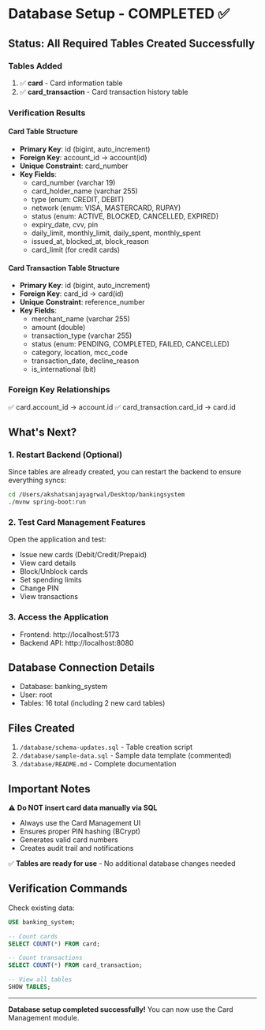 # Database Setup - COMPLETED ✅

## Status: All Required Tables Created Successfully

### Tables Added
1. ✅ **card** - Card information table
2. ✅ **card_transaction** - Card transaction history table

### Verification Results

#### Card Table Structure
- **Primary Key**: id (bigint, auto_increment)
- **Foreign Key**: account_id → account(id)
- **Unique Constraint**: card_number
- **Key Fields**:
  - card_number (varchar 19)
  - card_holder_name (varchar 255)
  - type (enum: CREDIT, DEBIT)
  - network (enum: VISA, MASTERCARD, RUPAY)
  - status (enum: ACTIVE, BLOCKED, CANCELLED, EXPIRED)
  - expiry_date, cvv, pin
  - daily_limit, monthly_limit, daily_spent, monthly_spent
  - issued_at, blocked_at, block_reason
  - card_limit (for credit cards)

#### Card Transaction Table Structure
- **Primary Key**: id (bigint, auto_increment)
- **Foreign Key**: card_id → card(id)
- **Unique Constraint**: reference_number
- **Key Fields**:
  - merchant_name (varchar 255)
  - amount (double)
  - transaction_type (varchar 255)
  - status (enum: PENDING, COMPLETED, FAILED, CANCELLED)
  - category, location, mcc_code
  - transaction_date, decline_reason
  - is_international (bit)

### Foreign Key Relationships
✅ card.account_id → account.id
✅ card_transaction.card_id → card.id

## What's Next?

### 1. Restart Backend (Optional)
Since tables are already created, you can restart the backend to ensure everything syncs:
```bash
cd /Users/akshatsanjayagrwal/Desktop/bankingsystem
./mvnw spring-boot:run
```

### 2. Test Card Management Features
Open the application and test:
- Issue new cards (Debit/Credit/Prepaid)
- View card details
- Block/Unblock cards
- Set spending limits
- Change PIN
- View transactions

### 3. Access the Application
- Frontend: http://localhost:5173
- Backend API: http://localhost:8080

## Database Connection Details
- Database: banking_system
- User: root
- Tables: 16 total (including 2 new card tables)

## Files Created
1. `/database/schema-updates.sql` - Table creation script
2. `/database/sample-data.sql` - Sample data template (commented)
3. `/database/README.md` - Complete documentation

## Important Notes

⚠️ **Do NOT insert card data manually via SQL**
- Always use the Card Management UI
- Ensures proper PIN hashing (BCrypt)
- Generates valid card numbers
- Creates audit trail and notifications

✅ **Tables are ready for use** - No additional database changes needed

## Verification Commands

Check existing data:
```sql
USE banking_system;

-- Count cards
SELECT COUNT(*) FROM card;

-- Count transactions
SELECT COUNT(*) FROM card_transaction;

-- View all tables
SHOW TABLES;
```

---
**Database setup completed successfully!** You can now use the Card Management module.
